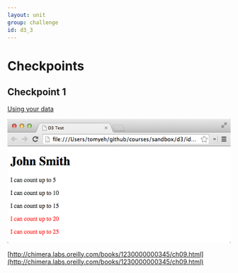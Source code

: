 ```yaml
---
layout: unit
group: challenge
id: d3_3
---
```


# Checkpoints

## Checkpoint 1

[Using your data](http://alignedleft.com/tutorials/d3/using-your-data)

![using_your_data](using_your_data.png)





[http://chimera.labs.oreilly.com/books/1230000000345/ch09.html](http://chimera.labs.oreilly.com/books/1230000000345/ch09.html)
